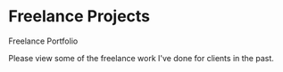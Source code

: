# Freelance Projects
Freelance Portfolio

Please view some of the freelance work I've done for clients in the past. 
